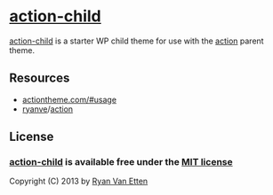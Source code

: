 # [action-child](https://github.com/ryanve/action-child)

[action-child](https://github.com/ryanve/action-child) is a starter WP child theme for use with the [action](https://github.com/ryanve/action) parent theme.

## Resources

- [actiontheme.com/#usage](http://actiontheme.com/#usage)
- [ryanve](https://github.com/ryanve)/[action](https://github.com/ryanve/action)

## License

### [action-child](https://github.com/ryanve/action-child) is available free under the [MIT license](http://en.wikipedia.org/wiki/MIT_License)

Copyright (C) 2013 by [Ryan Van Etten](https://github.com/ryanve)